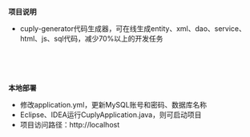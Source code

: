 **项目说明** 
- cuply-generator代码生成器，可在线生成entity、xml、dao、service、html、js、sql代码，减少70%以上的开发任务
<br> 
<br> 
<br> 

 **本地部署**
- 修改application.yml，更新MySQL账号和密码、数据库名称
- Eclipse、IDEA运行CuplyApplication.java，则可启动项目
- 项目访问路径：http://localhost